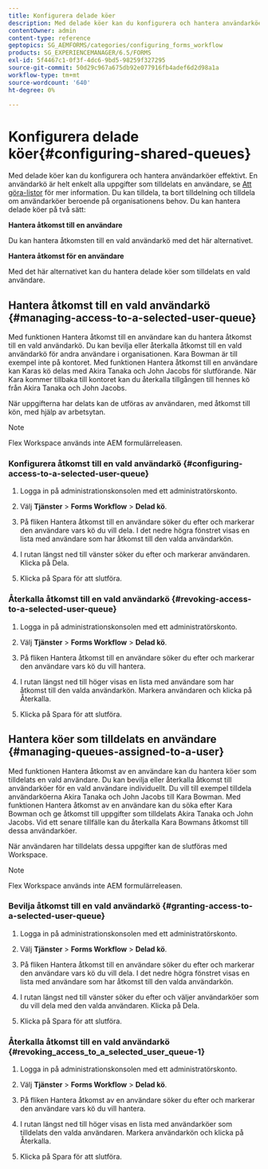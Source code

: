 ```yaml
---
title: Konfigurera delade köer
description: Med delade köer kan du konfigurera och hantera användarköer effektivt. Lär dig konfigurera delade köer.
contentOwner: admin
content-type: reference
geptopics: SG_AEMFORMS/categories/configuring_forms_workflow
products: SG_EXPERIENCEMANAGER/6.5/FORMS
exl-id: 5f4467c1-0f3f-4dc6-9bd5-98259f327295
source-git-commit: 50d29c967a675db92e077916fb4adef6d2d98a1a
workflow-type: tm+mt
source-wordcount: '640'
ht-degree: 0%

---
```


# Konfigurera delade köer{#configuring-shared-queues}

Med delade köer kan du konfigurera och hantera användarköer effektivt. En användarkö är helt enkelt alla uppgifter som tilldelats en användare, se [Att göra-listor](https://help.adobe.com/en_US/livecycle/11.0/WorkspaceHelp/WS92d06802c76abadb-2b6ab502126beb6ba2f-7ffc.2.html) för mer information. Du kan tilldela, ta bort tilldelning och tilldela om användarköer beroende på organisationens behov. Du kan hantera delade köer på två sätt:

**Hantera åtkomst till en användare**

Du kan hantera åtkomsten till en vald användarkö med det här alternativet.

**Hantera åtkomst för en användare**

Med det här alternativet kan du hantera delade köer som tilldelats en vald användare.

## Hantera åtkomst till en vald användarkö {#managing-access-to-a-selected-user-queue}

Med funktionen Hantera åtkomst till en användare kan du hantera åtkomst till en vald användarkö. Du kan bevilja eller återkalla åtkomst till en vald användarkö för andra användare i organisationen. Kara Bowman är till exempel inte på kontoret. Med funktionen Hantera åtkomst till en användare kan Karas kö delas med Akira Tanaka och John Jacobs för slutförande. När Kara kommer tillbaka till kontoret kan du återkalla tillgången till hennes kö från Akira Tanaka och John Jacobs.

När uppgifterna har delats kan de utföras av användaren, med åtkomst till kön, med hjälp av arbetsytan.

>[!NOTE]
>
>Flex Workspace används inte AEM formulärreleasen.

### Konfigurera åtkomst till en vald användarkö {#configuring-access-to-a-selected-user-queue}

1. Logga in på administrationskonsolen med ett administratörskonto.
1. Välj **Tjänster** > **Forms Workflow** > **Delad kö**.

1. På fliken Hantera åtkomst till en användare söker du efter och markerar den användare vars kö du vill dela. I det nedre högra fönstret visas en lista med användare som har åtkomst till den valda användarkön.
1. I rutan längst ned till vänster söker du efter och markerar användaren. Klicka på Dela.
1. Klicka på Spara för att slutföra.

### Återkalla åtkomst till en vald användarkö {#revoking-access-to-a-selected-user-queue}

1. Logga in på administrationskonsolen med ett administratörskonto.
1. Välj **Tjänster** > **Forms Workflow** > **Delad kö**.

1. På fliken Hantera åtkomst till en användare söker du efter och markerar den användare vars kö du vill hantera.
1. I rutan längst ned till höger visas en lista med användare som har åtkomst till den valda användarkön. Markera användaren och klicka på Återkalla.
1. Klicka på Spara för att slutföra.

## Hantera köer som tilldelats en användare {#managing-queues-assigned-to-a-user}

Med funktionen Hantera åtkomst av en användare kan du hantera köer som tilldelats en vald användare. Du kan bevilja eller återkalla åtkomst till användarköer för en vald användare individuellt. Du vill till exempel tilldela användarköerna Akira Tanaka och John Jacobs till Kara Bowman. Med funktionen Hantera åtkomst av en användare kan du söka efter Kara Bowman och ge åtkomst till uppgifter som tilldelats Akira Tanaka och John Jacobs. Vid ett senare tillfälle kan du återkalla Kara Bowmans åtkomst till dessa användarköer.

När användaren har tilldelats dessa uppgifter kan de slutföras med Workspace.

>[!NOTE]
>
>Flex Workspace används inte AEM formulärreleasen.

### Bevilja åtkomst till en vald användarkö {#granting-access-to-a-selected-user-queue}

1. Logga in på administrationskonsolen med ett administratörskonto.
1. Välj **Tjänster** > **Forms Workflow** > **Delad kö**.

1. På fliken Hantera åtkomst till en användare söker du efter och markerar den användare vars kö du vill dela. I det nedre högra fönstret visas en lista med användare som har åtkomst till den valda användarkön.
1. I rutan längst ned till vänster söker du efter och väljer användarköer som du vill dela med den valda användaren. Klicka på Dela.
1. Klicka på Spara för att slutföra.

### Återkalla åtkomst till en vald användarkö {#revoking_access_to_a_selected_user_queue-1}

1. Logga in på administrationskonsolen med ett administratörskonto.
1. Välj **Tjänster** > **Forms Workflow** > **Delad kö**.

1. På fliken Hantera åtkomst av en användare söker du efter och markerar den användare vars kö du vill hantera.
1. I rutan längst ned till höger visas en lista med användarköer som tilldelats den valda användaren. Markera användarkön och klicka på Återkalla.
1. Klicka på Spara för att slutföra.
